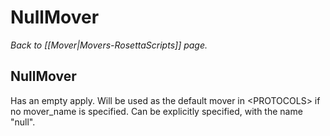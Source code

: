 # NullMover
*Back to [[Mover|Movers-RosettaScripts]] page.*
## NullMover

Has an empty apply. Will be used as the default mover in \<PROTOCOLS\> if no mover\_name is specified. Can be explicitly specified, with the name "null".
